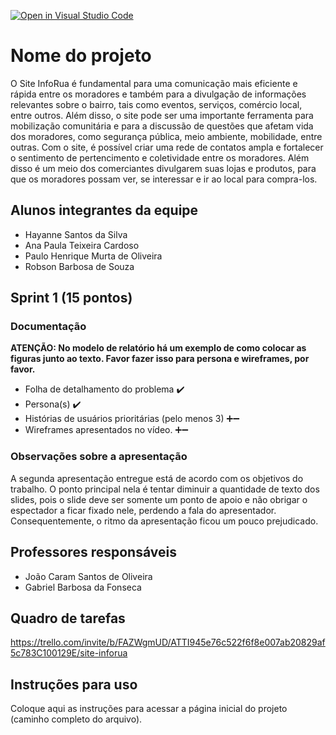 [![Open in Visual Studio Code](https://classroom.github.com/assets/open-in-vscode-c66648af7eb3fe8bc4f294546bfd86ef473780cde1dea487d3c4ff354943c9ae.svg)](https://classroom.github.com/online_ide?assignment_repo_id=10650654&assignment_repo_type=AssignmentRepo)
# Nome do projeto
O Site InfoRua é fundamental para uma comunicação mais eficiente e rápida entre os moradores e também para a divulgação de informações relevantes sobre o bairro, tais como eventos, serviços, comércio local, entre outros. Além disso, o site pode ser uma importante ferramenta para mobilização comunitária e para a discussão de questões que afetam vida dos moradores, como segurança pública, meio ambiente, mobilidade, entre outras. Com o site, é possível criar uma rede de contatos ampla e fortalecer o sentimento de pertencimento e coletividade entre os moradores. Além disso é um meio dos comerciantes divulgarem suas lojas e produtos, para que os moradores possam ver, se interessar e ir ao local para compra-los.

## Alunos integrantes da equipe

* Hayanne Santos da Silva 
* Ana Paula Teixeira Cardoso
* Paulo Henrique Murta de Oliveira 
* Robson Barbosa de Souza

## Sprint 1 (15 pontos)
### Documentação
**ATENÇÃO: No modelo de relatório há um exemplo de como colocar as figuras junto ao texto. Favor fazer isso para persona e wireframes, por favor.**
- Folha de detalhamento do problema ✔️
- Persona(s) ✔️
- Histórias de usuários prioritárias (pelo menos 3) ➕➖
- Wireframes apresentados no vídeo. ➕➖

### Observações sobre a apresentação 
A segunda apresentação entregue está de acordo com os objetivos do trabalho. O ponto principal nela é tentar diminuir a quantidade de texto dos slides, pois o slide deve ser somente um ponto de apoio e não obrigar o espectador a ficar fixado nele, perdendo a fala do apresentador. Consequentemente, o ritmo da apresentação ficou um pouco prejudicado. 


## Professores responsáveis

* João Caram Santos de Oliveira 
* Gabriel Barbosa da Fonseca

## Quadro de tarefas
https://trello.com/invite/b/FAZWgmUD/ATTI945e76c522f6f8e007ab20829af5c783C100129E/site-inforua

## Instruções para uso
Coloque aqui as instruções para acessar a página inicial do projeto (caminho completo do arquivo).
